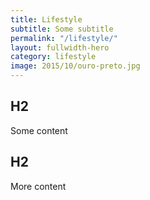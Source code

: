 ```yaml
---
title: Lifestyle
subtitle: Some subtitle
permalink: "/lifestyle/"
layout: fullwidth-hero
category: lifestyle
image: 2015/10/ouro-preto.jpg
---
```


## H2

Some content

## H2

More content
